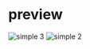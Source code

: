 # preview

![simple 3](https://user-images.githubusercontent.com/51188767/85916562-33a30a80-b87c-11ea-8fbe-a896eaaa9583.PNG)
![simple 2](https://user-images.githubusercontent.com/51188767/85916539-f2aaf600-b87b-11ea-871c-e8ea9c96125a.PNG)
